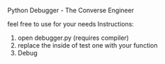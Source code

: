 Python Debugger - The Converse Engineer

feel free to use for your needs
Instructions:
  1) open debugger.py (requires compiler)
  2) replace the inside of test one with your function 
  3) Debug
